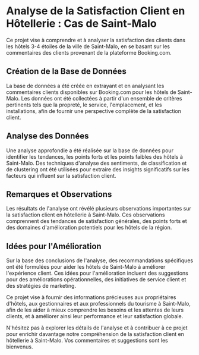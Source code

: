 # Analyse de la Satisfaction Client en Hôtellerie : Cas de Saint-Malo

Ce projet vise à comprendre et à analyser la satisfaction des clients dans les hôtels 3-4 étoiles de la ville de Saint-Malo, en se basant sur les commentaires des clients provenant de la plateforme Booking.com. 

## Création de la Base de Données

La base de données a été créée en extrayant et en analysant les commentaires clients disponibles sur Booking.com pour les hôtels de Saint-Malo. Les données ont été collectées à partir d'un ensemble de critères pertinents tels que la propreté, le service, l'emplacement, et les installations, afin de fournir une perspective complète de la satisfaction client.

## Analyse des Données

Une analyse approfondie a été réalisée sur la base de données pour identifier les tendances, les points forts et les points faibles des hôtels à Saint-Malo. Des techniques d'analyse des sentiments, de classification et de clustering ont été utilisées pour extraire des insights significatifs sur les facteurs qui influent sur la satisfaction client.

## Remarques et Observations

Les résultats de l'analyse ont révélé plusieurs observations importantes sur la satisfaction client en hôtellerie à Saint-Malo. Ces observations comprennent des tendances de satisfaction générales, des points forts et des domaines d'amélioration potentiels pour les hôtels de la région.

## Idées pour l'Amélioration

Sur la base des conclusions de l'analyse, des recommandations spécifiques ont été formulées pour aider les hôtels de Saint-Malo à améliorer l'expérience client. Ces idées pour l'amélioration incluent des suggestions pour des améliorations opérationnelles, des initiatives de service client et des stratégies de marketing.

Ce projet vise à fournir des informations précieuses aux propriétaires d'hôtels, aux gestionnaires et aux professionnels du tourisme à Saint-Malo, afin de les aider à mieux comprendre les besoins et les attentes de leurs clients, et à améliorer ainsi leur performance et leur satisfaction globale.

N'hésitez pas à explorer les détails de l'analyse et à contribuer à ce projet pour enrichir davantage notre compréhension de la satisfaction client en hôtellerie à Saint-Malo. Vos commentaires et suggestions sont les bienvenus.
